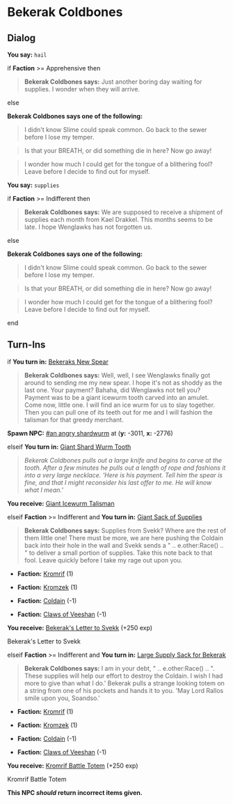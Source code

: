 # Bekerak Coldbones
## Dialog

**You say:** `hail`



if **Faction** >= Apprehensive then



>**Bekerak Coldbones says:** Just another boring day waiting for supplies.  I wonder when they will arrive.


else



**Bekerak Coldbones says one of the following:**

>I didn't know Slime could speak common. Go back to the sewer before I lose my temper.

>Is that your BREATH, or did something die in here? Now go away!

>I wonder how much I could get for the tongue of a blithering fool? Leave before I decide to find out for myself.


**You say:** `supplies`



if **Faction** >= Indifferent then



>**Bekerak Coldbones says:** We are supposed to receive a shipment of supplies each month from Kael Drakkel.  This months seems to be late.  I hope Wenglawks has not forgotten us.


else



**Bekerak Coldbones says one of the following:**

>I didn't know Slime could speak common. Go back to the sewer before I lose my temper.

>Is that your BREATH, or did something die in here? Now go away!

>I wonder how much I could get for the tongue of a blithering fool? Leave before I decide to find out for myself.

end

## Turn-Ins





if **You turn in:** [Bekeraks New Spear](/item/25106)


>**Bekerak Coldbones says:** Well, well, I see Wenglawks finally got around to sending me my new spear. I hope it's not as shoddy as the last one. Your payment? Bahaha, did Wenglawks not tell you? Payment was to be a giant icewurm tooth carved into an amulet. Come now, little one. I will find an ice wurm for us to slay together. Then you can pull one of its teeth out for me and I will fashion the talisman for that greedy merchant.


**Spawn NPC:**  [\#an angry shardwurm](/npc/118016) at (**y:** -3011, **x:** -2776)

elseif **You turn in:** [Giant Shard Wurm Tooth](/item/25191)


>*Bekerak Coldbones pulls out a large knife and begins to carve at the tooth. After a few minutes he pulls out a length of rope and fashions it into a very large necklace. 'Here is his payment. Tell him the spear is fine, and that I might reconsider his last offer to me. He will know what I mean.'*


 **You receive:**  [Giant Icewurm Talisman](/item/25130) 

elseif **Faction** >= Indifferent and  **You turn in:** [Giant Sack of Supplies](/item/25266)


>**Bekerak Coldbones says:** Supplies from Svekk?  Where are the rest of them little one!  There must be more, we are here pushing the Coldain back into their hole in the wall and Svekk sends a " .. e.other:Race() .. " to deliver a small portion of supplies.  Take this note back to that fool.  Leave quickly before I take my rage out upon you.


* __Faction:__ [Kromrif](/faction/419) (1)


* __Faction:__ [Kromzek](/faction/448) (1)


* __Faction:__ [Coldain](/faction/406) (-1)


* __Faction:__ [Claws of Veeshan](/faction/430) (-1)


 **You receive:**  [Bekerak's Letter to Svekk](/item/25267) (+250 exp)

Bekerak's Letter to Svekk

elseif **Faction** >= Indifferent and  **You turn in:** [Large Supply Sack for Bekerak](/item/25269)


>**Bekerak Coldbones says:** I am in your debt, " .. e.other:Race() .. ".  These supplies will help our effort to destroy the Coldain.  I wish I had more to give than what I do.'  Bekerak pulls a strange looking totem on a string from one of his pockets and hands it to you.  'May Lord Rallos smile upon you, Soandso.'


* __Faction:__ [Kromrif](/faction/419) (1)


* __Faction:__ [Kromzek](/faction/448) (1)


* __Faction:__ [Coldain](/faction/406) (-1)


* __Faction:__ [Claws of Veeshan](/faction/430) (-1)


 **You receive:**  [Kromrif Battle Totem](/item/25268) (+250 exp)

Kromrif Battle Totem

**This NPC *should* return incorrect items given.**
